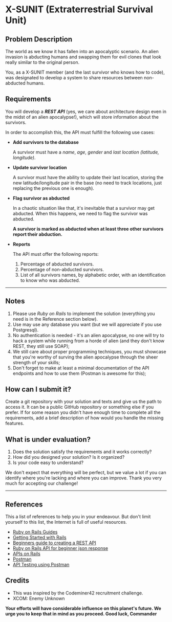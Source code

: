 
# X-SUNIT (Extraterrestrial Survival Unit)

## Problem Description

The world as we know it has fallen into an apocalyptic scenario. An alien invasion is abducting humans and swapping them for evil clones that look really similar to the original person.

You, as a X-SUNIT member (and the last survivor who knows how to code), was designated to develop a system to share resources between non-abducted humans.

## Requirements

You will develop a ***REST API*** (yes, we care about architecture design even in the midst of an alien apocalypse!), which will store information about the survivors.

In order to accomplish this, the API must fulfill the following use cases:

- **Add survivors to the database**

  A survivor must have a *name*, *age*, *gender* and *last location (latitude, longitude)*.

- **Update survivor location**

  A survivor must have the ability to update their last location, storing the new latitude/longitude pair in the base (no need to track locations, just replacing the previous one is enough).

- **Flag survivor as abducted**

  In a chaotic situation like that, it's inevitable that a survivor may get abducted. When this happens, we need to flag the survivor was abducted.

  **A survivor is marked as abducted when at least three other survivors report their abduction.**

- **Reports**

  The API must offer the following reports:

    1. Percentage of abducted survivors.
    2. Percentage of non-abducted survivors.
    3. List of all survivors names, by alphabetic order, with an identification to know who was abducted.

---------------------------------------

## Notes

1. Please use *Ruby on Rails* to implement the solution (everything you need is in the Reference section below).
2. Use may use any database you want (but we will appreciate if you use Postgresql).
3. No authentication is needed - it's an alien apocalypse, no one will try to hack a system while running from a horde of alien (and they don't know REST, they still use SOAP);
4. We still care about proper programming techniques, you must showcase that you're worthy of surving the alien apocalypse through the sheer strength of your skills;
5. Don't forget to make at least a minimal documentation of the API endpoints and how to use them (Postman is awesome for this);

## How can I submit it?

Create a git repository with your solution and texts and give us the path to access it. It can be a public GitHub repository or something else if you prefer. If for some reason you didn't have enough time to complete all the requirements, add a brief description of how would you handle the missing features.

## What is under evaluation?

1. Does the solution satisfy the requirements and it works correctly?
2. How did you designed your solution? Is it organized?
3. Is your code easy to understand?

We don't expect that everything will be perfect, but we value a lot if you can identify where you're lacking and where you can improve. Thank you very much for accepting our challenge!

---------------------------------------

## References

This a list of references to help you in your endeavour. But don't limit yourself to this list, the Internet is full of useful resources.

- [Ruby on Rails Guides](https://guides.rubyonrails.org)
- [Getting Started with Rails](https://guides.rubyonrails.org/getting_started.html)
- [Beginners guide to creating a REST API](http://www.andrewhavens.com/posts/20/beginners-guide-to-creating-a-rest-api)
- [Ruby on Rails API for beginner json response](https://stackoverflow.com/questions/42688328/ruby-on-rails-api-for-beginner-json-response)
- [APIs on Rails](http://apionrails.icalialabs.com/book)
- [Postman](https://www.getpostman.com)
- [API Testing using Postman](https://medium.com/aubergine-solutions/api-testing-using-postman-323670c89f6d)

## Credits

- This was inspired by the Codeminer42 recruitment challenge.
- XCOM: Enemy Unknown

**Your efforts will have considerable influence on this planet's future. We urge you to keep that in mind as you proceed. Good luck, Commander**
